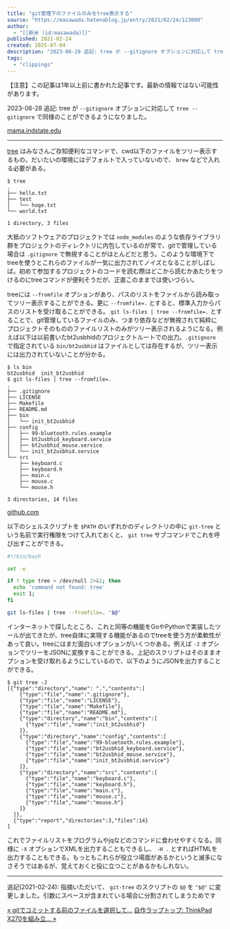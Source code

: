 ```yaml
---
title: "git管理下のファイルのみをtree表示する"
source: "https://masawada.hatenablog.jp/entry/2021/02/24/123000"
author:
  - "[[新米 (id:masawada)]]"
published: 2021-02-24
created: 2025-07-04
description: "2023-06-28 追記: tree が --gitignore オプションに対応して tree --gitignore で同様のことができるようになりました。 mama.indstate.edu treeはみなさんご存知便利なコマンドで、cwd以下のファイルをツリー表示するもの。だいたいの環境にはデフォルトで入っていないので、 brew などで入れる必要がある。 $ tree . ├── hello.txt ├── test │ └── hoge.txt └── world.txt 1 directory, 3 files 大抵のソフトウェアのプロジェクトでは node_modules の…"
tags:
  - "clippings"
---
```

【注意】この記事は1年以上前に書かれた記事です。最新の情報ではない可能性があります。

2023-06-28 追記: tree が `--gitignore` オプションに対応して `tree --gitignore` で同様のことができるようになりました。

[mama.indstate.edu](http://mama.indstate.edu/users/ice/tree/changes.html)

---

[tree](http://mama.indstate.edu/users/ice/tree/) はみなさんご存知便利なコマンドで、cwd以下のファイルをツリー表示するもの。だいたいの環境にはデフォルトで入っていないので、 `brew` などで入れる必要がある。

```
$ tree
.
├── hello.txt
├── test
│   └── hoge.txt
└── world.txt

1 directory, 3 files
```

大抵のソフトウェアのプロジェクトでは `node_modules` のような依存ライブラリ群をプロジェクトのディレクトリに内包しているのが常で、gitで管理している場合は `.gitignore` で無視することがほとんどだと思う。このような環境下でtreeを使うとこれらのファイルが一気に出力されてノイズとなることがしばしば。初めて参加するプロジェクトのコードを読む際はどこから読むかあたりをつけるのにtreeコマンドが便利そうだが、正直このままでは使いづらい。

treeには `--fromfile` オプションがあり、パスのリストをファイルから読み取ってツリー表示することができる。更に `--fromfile=.` とすると、標準入力からパスのリストを受け取ることができる。 `git ls-files | tree --fromfile=.` とすることで、git管理しているファイルのみ、つまり依存などが無視されて純粋にプロジェクトそのもののファイルリストのみがツリー表示されるようになる。例えば以下は以前書いたbt2usbhidのプロジェクトルートでの出力。`.gitignore` で指定されている `bin/bt2usbhid` はファイルとしては存在するが、ツリー表示には出力されていないことが分かる。

```
$ ls bin
bt2usbhid  init_bt2usbhid
$ git ls-files | tree --fromfile=.
.
├── .gitignore
├── LICENSE
├── Makefile
├── README.md
├── bin
│   └── init_bt2usbhid
├── config
│   ├── 99-bluetooth.rules.example
│   ├── bt2usbhid_keyboard.service
│   ├── bt2usbhid_mouse.service
│   └── init_bt2usbhid.service
└── src
    ├── keyboard.c
    ├── keyboard.h
    ├── main.c
    ├── mouse.c
    └── mouse.h

3 directories, 14 files
```

[github.com](https://github.com/masawada/bt2usbhid)

以下のシェルスクリプトを `$PATH` のいずれかのディレクトリの中に `git-tree` という名前で実行権限をつけて入れておくと、 `git tree` サブコマンドでこれを呼び出すことができる。

```sh
#!/bin/bash

set -e

if ! type tree > /dev/null 2>&1; then
  echo 'command not found: tree'
  exit 1;
fi

git ls-files | tree --fromfile=. "$@"
```

インターネットで探したところ、これと同等の機能をGoやPythonで実装したツールが出てきたが、tree自体に実現する機能があるのでtreeを使う方が柔軟性があって良い。treeにはまだ面白いオプションがいくつかある。例えば `-J` オプションでツリーをJSONに変換することができる。上記のスクリプトはそのままオプションを受け取れるようにしているので、以下のようにJSONを出力することができる。

```
$ git tree -J
[{"type":"directory","name": ".","contents":[
    {"type":"file","name":".gitignore"},
    {"type":"file","name":"LICENSE"},
    {"type":"file","name":"Makefile"},
    {"type":"file","name":"README.md"},
    {"type":"directory","name":"bin","contents":[
      {"type":"file","name":"init_bt2usbhid"}
    ]},
    {"type":"directory","name":"config","contents":[
      {"type":"file","name":"99-bluetooth.rules.example"},
      {"type":"file","name":"bt2usbhid_keyboard.service"},
      {"type":"file","name":"bt2usbhid_mouse.service"},
      {"type":"file","name":"init_bt2usbhid.service"}
    ]},
    {"type":"directory","name":"src","contents":[
      {"type":"file","name":"keyboard.c"},
      {"type":"file","name":"keyboard.h"},
      {"type":"file","name":"main.c"},
      {"type":"file","name":"mouse.c"},
      {"type":"file","name":"mouse.h"}
    ]}
  ]},
  {"type":"report","directories":3,"files":14}
]
```

これでファイルリストをプログラムやjqなどのコマンドに食わせやすくなる。同様に `-X` オプションでXMLを出力することもできるし、 `-H .` とすればHTMLを出力することもできる。もっともこれらが役立つ場面があるかというと滅多になさそうではあるが、覚えておくと役に立つことがあるかもしれない。

---

追記(2021-02-24): 指摘いただいて、 `git-tree` のスクリプトの `$@` を `"$@"` に変更しました。引数にスペースが含まれている場合に分割されてしまうためです

[« gitでコミットする前のファイルを選択して…](https://masawada.hatenablog.jp/entry/2021/03/03/123000) [自作ラップトップ: ThinkPad X270を組み立… »](https://masawada.hatenablog.jp/entry/2021/02/17/093000)